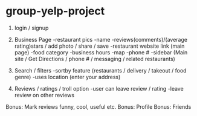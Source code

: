 # group-yelp-project


1. login / signup

2. Business Page
-restaurant pics
-name
-reviews(comments)/(average rating)stars / add photo / share / save
-restaurant website link (main page)
-food category
-business hours
-map
-phone #
-sidebar (Main site / Get Directions / phone # / messaging / related restaurants)



3. Search / filters
-sortby feature (restaurants / delivery / takeout / food genre)
-uses location (enter your address)



4. Reviews / ratings / troll option
-user can leave review / rating
-leave review on other reviews




Bonus: Mark reviews funny, cool, useful etc.
Bonus: Profile
Bonus: Friends

